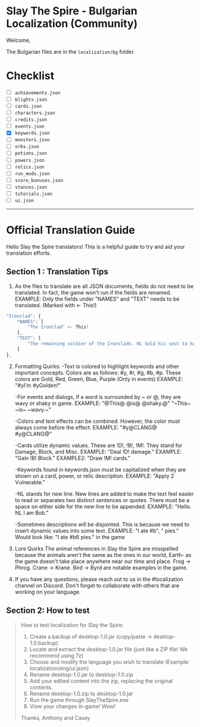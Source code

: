 # Slay The Spire - Bulgarian Localization (Community)
Welcome,

The Bulgarian files are in the `localization/bg` folder.

# Checklist #
- [ ] `achievements.json` 
- [ ] `blights.json` 
- [ ] `cards.json` 
- [ ] `characters.json` 
- [ ] `credits.json` 
- [ ] `events.json` 
- [x] `keywords.json` 
- [ ] `monsters.json` 
- [ ] `orbs.json` 
- [ ] `potions.json` 
- [ ] `powers.json` 
- [ ] `relics.json` 
- [ ] `run_mods.json` 
- [ ] `score_bonuses.json` 
- [ ] `stances.json` 
- [ ] `tutorials.json` 
- [ ] `ui.json` 

---

# Official Translation Guide

Hello Slay the Spire translators! This is a helpful guide to try and aid your translation efforts.

## Section 1 : Translation Tips

1. As the files to translate are all JSON documents, fields do not need to be translated. In fact, the game won't run if the fields are renamed.
EXAMPLE: Only the fields under "NAMES" and "TEXT" needs to be translated. (Marked with <- This!)

```js
"Ironclad": {
    "NAMES": [
        "The Ironclad" <- This!
    ],
    "TEXT": [
        "The remaining soldier of the Ironclads. NL Sold his soul to harness demonic energies." <- This!
    ]
},
```

2. Formatting Quirks:
    -Text is colored to highlight keywords and other important concepts. Colors are as follows: #y, #r, #g, #b, #p. These colors are Gold, Red, Green, Blue, Purple (Only in events)
    EXAMPLE: "#yI'm #yGolden!"

    -For events and dialogs, if a word is surrounded by ~ or @, they are wavy or shaky in game.
    EXAMPLE: "@This@ @is@ @shaky.@" "\~This\~ \~is\~ \~wavy.\~"

    -Colors and text effects can be combined. However, the color must always come before the effect.
    EXAMPLE: "#y@CLANG@ #y@CLANG@"

    -Cards utilize dynamic values. These are !D!, !B!, !M!. They stand for Damage, Block, and Misc.
    EXAMPLE: "Deal !D! damage."
    EXAMPLE: "Gain !B! Block."
    EXAMPLE2: "Draw !M! cards."

    -Keywords found in keywords.json must be capitalized when they are shown on a card, power, or relic description.
    EXAMPLE: "Apply 2 Vulnerable."

    -NL stands for new line. New lines are added to make the text feel easier to read or separates two distinct sentences or quotes. There must be a space on either side for the new line to be appended.
    EXAMPLE: "Hello. NL I am Bob."

    -Sometimes descriptions will be disjointed. This is because we need to insert dynamic values into some text.
    EXAMPLE:
    "I ate #b",
    " pies."
    Would look like: "I ate #b6 pies." in the game

3. Lore Quirks
    The animal references in Slay the Spire are misspelled because the animals aren't the same as the ones in our world, Earth- as the game doesn't take place anywhere near our time and place. Frog -> Phrog. Crane -> Krane. Bird -> Byrd are notable examples in the game.

4. If you have any questions, please reach out to us in the #localization channel on Discord. Don't forget to collaborate with others that are working on your language.


## Section 2: How to test

> How to test localization for Slay the Spire:
>
> 1. Create a backup of desktop-1.0.jar (copy/paste -> desktop-1.0.backup)
> 2. Locate and extract the desktop-1.0.jar file (just like a ZIP file! We recommend using 7z)
> 3. Choose and modify the language you wish to translate (Example: localization/eng/ui.json)
> 4. Rename desktop-1.0.jar to desktop-1.0.zip
> 5. Add your edited content into the zip, replacing the original contents.
> 6. Rename desktop-1.0.zip to desktop-1.0.jar
> 7. Run the game through SlayTheSpire.exe
> 8. View your changes in-game! Wow!
>
> Thanks,
> Anthony and Casey

